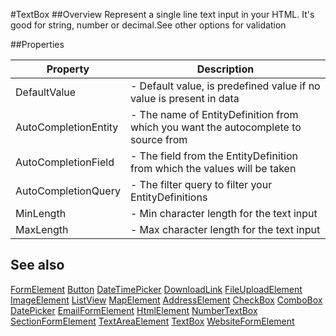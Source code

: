 #TextBox
##Overview
Represent a single line text input in your HTML. It's good for string, number or decimal.See other options for validation


##Properties
<table class="table table-condensed table-bordered">
    <thead>
<tr>
<th>Property</th>
<th>Description</th>
</tr>
</thead>
<tbody>
<tr><td>DefaultValue</td><td> - Default value, is predefined value if no value is present in data</td></tr>
<tr><td>AutoCompletionEntity</td><td> - The name of EntityDefinition from which you want the autocomplete to source from</td></tr>
<tr><td>AutoCompletionField</td><td> - The field from the EntityDefinition from which the values will be taken</td></tr>
<tr><td>AutoCompletionQuery</td><td> - The filter query to filter your EntityDefinitions </td></tr>
<tr><td>MinLength</td><td> - Min character length for the text input</td></tr>
<tr><td>MaxLength</td><td> - Max character length for the text input</td></tr>
</tbody></table>



## See also

[FormElement](/docs/#FormElement.html)
[Button](/docs/#Button.html)
[DateTimePicker](/docs/#DateTimePicker.html)
[DownloadLink](/docs/#DownloadLink.html)
[FileUploadElement](/docs/#FileUploadElement.html)
[ImageElement](/docs/#ImageElement.html)
[ListView](/docs/#ListView.html)
[MapElement](/docs/#MapElement.html)
[AddressElement](/docs/#AddressElement.html)
[CheckBox](/docs/#CheckBox.html)
[ComboBox](/docs/#ComboBox.html)
[DatePicker](/docs/#DatePicker.html)
[EmailFormElement](/docs/#EmailFormElement.html)
[HtmlElement](/docs/#HtmlElement.html)
[NumberTextBox](/docs/#NumberTextBox.html)
[SectionFormElement](/docs/#SectionFormElement.html)
[TextAreaElement](/docs/#TextAreaElement.html)
[TextBox](/docs/#TextBox.html)
[WebsiteFormElement](/docs/#WebsiteFormElement.html)